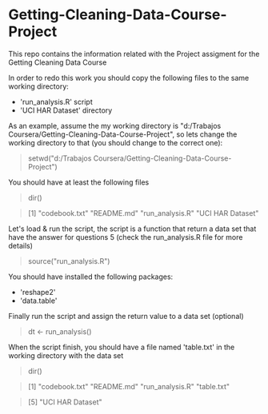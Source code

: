 # Getting-Cleaning-Data-Course-Project
This repo contains the information related with the Project assigment for the Getting Cleaning Data Course

In order to redo this work you should copy the following files to the same working directory:
  * 'run_analysis.R' script 
  * 'UCI HAR Dataset' directory 

As an example, assume the my working directory is "d:/Trabajos Coursera/Getting-Cleaning-Data-Course-Project",
so lets change the working directory to that (you should change to the correct one):

  > setwd("d:/Trabajos Coursera/Getting-Cleaning-Data-Course-Project")
    
You should have at least the following files
  > dir()
  
  > [1] "codebook.txt"  "README.md"  "run_analysis.R"  "UCI HAR Dataset"
    
Let's load & run the script, the script is a function that return a data set that have the answer for
questions 5 (check the run_analysis.R file for more details)

  > source("run_analysis.R")

You should have installed the following packages:
  * 'reshape2'  
  * 'data.table' 
  
Finally run the script and assign the return value to a data set (optional)
  > dt <- run_analysis()

When the script finish, you should have a file named 'table.txt' in the working directory with the data set

  > dir()
  
  > [1] "codebook.txt"  "README.md"  "run_analysis.R"  "table.txt"
  
  > [5] "UCI HAR Dataset"
    
 
